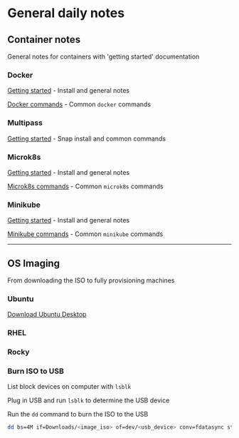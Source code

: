 # General daily notes

## Container notes

General notes for containers with 'getting started' documentation

### Docker

[Getting started](docker/get_started.md) - Install and general notes

[Docker commands](docker/docker_cmds.md) - Common `docker` commands

### Multipass

[Getting started](multipass/get_started.md) - Snap install and common commands

### Microk8s

[Getting started](microk8s/get_started.md) - Install and general notes

[Microk8s commands](microk8s/microk8s_cmds.md) - Common `microk8s` commands

### Minikube

[Getting started](minikube/get_started.md) - Install and general notes

[Minikube commands](minikube/minikube_cmds.md) - Common `minikube` commands

---

## OS Imaging

From downloading the ISO to fully provisioning machines

### Ubuntu

[Download Ubuntu Desktop](https://ubuntu.com/download/desktop)

### RHEL


### Rocky


### Burn ISO to USB

List block devices on computer with `lsblk`

Plug in USB and run `lsblk` to determine the USB device

Run the `dd` command to burn the ISO to the USB
```bash
dd bs=4M if=Downloads/<image_iso> of=dev/<usb_device> conv=fdatasync status=progress
```
